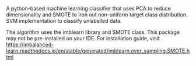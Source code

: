 A python-based machine learning classifier that uses PCA to reduce dimensionality and SMOTE to iron out non-uniform target class distribution. SVM implementation to classify unlabelled data.

The algorithm uses the imblearn library and SMOTE class. This package may not be pre-installed on your IDE. 
For installation guide, visit https://imbalanced-learn.readthedocs.io/en/stable/generated/imblearn.over_sampling.SMOTE.html
